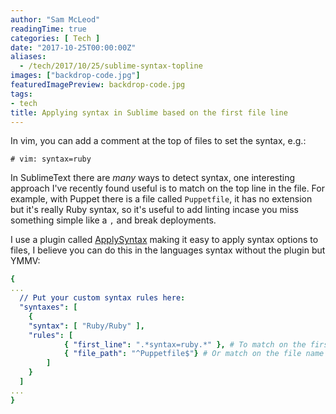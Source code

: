 ```yaml
---
author: "Sam McLeod"
readingTime: true
categories: [ Tech ]
date: "2017-10-25T00:00:00Z"
aliases:
  - /tech/2017/10/25/sublime-syntax-topline
images: ["backdrop-code.jpg"]
featuredImagePreview: backdrop-code.jpg
tags:
- tech
title: Applying syntax in Sublime based on the first file line
---
```


In vim, you can add a comment at the top of files to set the syntax, e.g.:

``` shell
# vim: syntax=ruby
```

In SublimeText there are _many_ ways to detect syntax, one interesting approach I've recently found useful is to match on the top line in the file.
For example, with Puppet there is a file called `Puppetfile`, it has no extension but it's really Ruby syntax, so it's useful to add linting incase you
miss something simple like a `,` and break deployments.

I use a plugin called [ApplySyntax](https://facelessuser.github.io/ApplySyntax/) making it easy to apply syntax options to files, I believe you can do this in the languages syntax without the plugin but YMMV:

``` yaml
{
...
  // Put your custom syntax rules here:
  "syntaxes": [
    {
    "syntax": [ "Ruby/Ruby" ],
    "rules": [
            { "first_line": ".*syntax=ruby.*" }, # To match on the first line in the file
            { "file_path": "^Puppetfile$"} # Or match on the file name or path itself
        ]
    }
  ]
...
}
```
